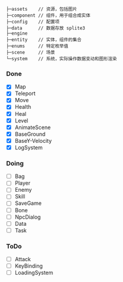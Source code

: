 ```
├─assets    // 资源，包括图片
├─component // 组件，用于组合成实体
├─config    // 配置项
├─data      // 数据存放 splite3
├─engine    
├─entity    // 实体，组件的集合
├─enums     // 特定枚举值
├─scene     // 场景
└─system    // 系统，实际操作数据变动和图形渲染
```


### Done
- [x] Map
- [x] Teleport
- [x] Move
- [x] Health
- [x] Heal
- [x] Level
- [x] AnimateScene
- [x] BaseGround
- [x] BaseY-Velocity
- [x] LogSystem

### Doing
- [ ] Bag
- [ ] Player
- [ ] Enemy
- [ ] Skill
- [ ] SaveGame
- [ ] Bone
- [ ] NpcDialog
- [ ] Data
- [ ] Task

### ToDo
- [ ] Attack
- [ ] KeyBinding
- [ ] LoadingSystem